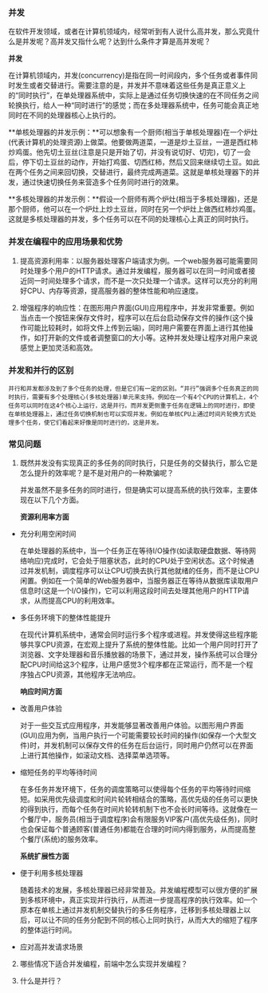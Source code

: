 ### 并发

在软件开发领域，或者在计算机领域内，经常听到有人说什么高并发，那么究竟什么是并发呢？高并发又指什么呢？达到什么条件才算是高并发呢？

**并发**

在计算机领域内，并发(concurrency)是指在同一时间段内，多个任务或者事件同时发生或者交替进行。需要注意的是，并发并不意味着这些任务是真正意义上的“同时执行”，在单处理器系统中，实际上是通过任务切换快速的在不同任务之间轮换执行，给人一种“同时进行”的感觉；而在多处理器系统中，任务可能会真正地同时在不同的处理器核心上执行的。

**单核处理器的并发示例：**可以想象有一个厨师(相当于单核处理器)在一个炉灶(代表计算机的处理资源)上做菜。他要做两道菜，一道是炒土豆丝，一道是西红柿炒鸡蛋。他先切土豆丝(注意是只是开始了切，并没有说切好、切完)，切了一会后，停下切土豆丝的动作，开始打鸡蛋、切西红柿，然后又回来继续切土豆。如此在两个任务之间来回切换，交替进行，最终完成两道菜。这就是单核处理器下的并发，通过快速切换任务来营造多个任务同时进行的效果。

**多核处理器的并发示例：**假设一个厨师有两个炉灶(相当于多核处理器)，还是那个厨师，他可以在一个炉灶上炒土豆丝，同时在另一个炉灶上做西红柿炒鸡蛋。这就是多核处理器的并发，多个任务可以在不同的处理核心上真正的同时执行。

### 并发在编程中的应用场景和优势

1. 提高资源利用率：以服务器处理客户端请求为例。一个web服务器可能需要同时处理多个用户的HTTP请求。通过并发编程，服务器可以在同一时间或者接近同一时间处理多个请求，而不是一次只处理一个请求。这样可以充分的利用好CPU、内存等资源，提高服务器的整体性能和响应速度。

2. 增强程序的响应性：在图形用户界面(GUI)应用程序中，并发非常重要。例如当点击一个按钮来保存文件时，程序可以在后台启动保存文件的操作(这个操作可能比较耗时，如将文件上传到云端)，同时用户需要在界面上进行其他操作，如打开新的文件或者调整窗口的大小等。这种并发处理让程序对用户来说感觉上更加灵活和高效。

### 并发和并行的区别

    并行和并发都涉及到了多个任务的处理，但是它们有一定的区别。“并行”强调多个任务真正的同时执行，需要有多个处理核心(多核处理器)单元来支持。例如在一个有4个CPU的计算机上，4个任务可以同时在这4个核心上运行，这是并行。而并发更侧重于任务在逻辑上的同时进行，即使在单核处理器上，通过任务切换机制也可以实现并发。例如在单核CPU上通过时间片轮换方式处理多个任务，使它们看起来好像是同时进行的，这是并发。

### 常见问题

1. 既然并发没有实现真正的多任务的同时执行，只是任务的交替执行，那么它是怎么提升的效率呢？是不是对用户的一种欺骗呢？

    并发虽然不是多任务的同时进行，但是确实可以提高系统的执行效率，主要体现在以下几个方面。

    **资源利用率方面**

- 充分利用空闲时间

    在单处理器的系统中，当一个任务正在等待I/O操作(如读取硬盘数据、等待网络响应)完成时，它会处于阻塞状态，此时的CPU处于空闲状态。这个时候通过并发机制，调度程序可以让CPU切换去执行其他就绪的任务，而不是让CPU闲置。例如在一个简单的Web服务器中，当服务器正在等待从数据库读取用户信息时(这是一个I/O操作)，它可以利用这段时间去处理其他用户的HTTP请求，从而提高CPU的利用效率。

- 多任务环境下的整体性能提升

    在现代计算机系统中，通常会同时运行多个程序或进程。并发使得这些程序能够共享CPU资源，在宏观上提升了系统的整体性能。比如一个用户同时打开了浏览器、文字处理器和音乐播放器的场景下，通过并发，操作系统可以合理分配CPU时间给这3个程序，让用户感觉3个程序都在正常运行，而不是一个程序独占CPU资源，其他程序无法响应。

    **响应时间方面**

- 改善用户体验

    对于一些交互式应用程序，并发能够显著改善用户体验。以图形用户界面(GUI)应用为例，当用户执行一个可能需要较长时间的操作(如保存一个大型文件)时，并发机制可以保存文件的任务在后台运行，同时用户仍然可以在界面上进行其他操作，如滚动文档、选择菜单选项等。

- 缩短任务的平均等待时间

    在多任务并发环境下，任务的调度策略可以使得每个任务的平均等待时间缩短。如采用优先级调度和时间片轮转相结合的策略，高优先级的任务可以更快的得到执行，而每个任务在时间片轮转机制下也不会长时间等待。这就像在一个餐厅中，服务员(相当于调度程序)会有限服务VIP客户(高优先级任务)，同时也会保证每个普通顾客(普通任务)都能在合理的时间内得到服务，从而提高整个餐厅(系统)的服务效率。

    **系统扩展性方面**

- 便于利用多核处理器

    随着技术的发展，多核处理器已经非常普及。并发编程模型可以很方便的扩展到多核环境中，真正实现并行执行，从而进一步提高程序的执行效率。如一个原本在单核上通过并发机制交替执行的多任务程序，迁移到多核处理器上以后，可以让不同的任务分配到不同的核心上同时执行，从而大大的缩短了程序的整体运行时间。

- 应对高并发请求场景

2. 哪些情况下适合并发编程，前端中怎么实现并发编程？

3. 什么是并行？